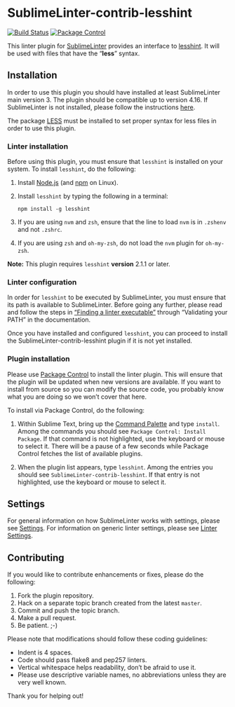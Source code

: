 SublimeLinter-contrib-lesshint
================================

[![Build Status](https://travis-ci.com/jasjuang/SublimeLinter-contrib-lesshint.svg?branch=master)](https://travis-ci.com/jasjuang/SublimeLinter-contrib-lesshint)
[![Package Control](https://packagecontrol.herokuapp.com/downloads/SublimeLinter-contrib-lesshint.svg?style=flat-square)](https://packagecontrol.io/packages/SublimeLinter-contrib-lesshint)

This linter plugin for [SublimeLinter][docs] provides an interface to [lesshint](__linter_homepage__). It will be used with files that have the “__less__” syntax.

## Installation
In order to use this plugin you should have installed at least SublimeLinter main version 3. The plugin should be compatible up to version 4.16. If SublimeLinter is not installed, please follow the instructions [here][installation].

The package [LESS](https://packagecontrol.io/packages/LESS) must be installed to set proper syntax for less files in order to use this plugin.

### Linter installation
Before using this plugin, you must ensure that `lesshint` is installed on your system. To install `lesshint`, do the following:

1. Install [Node.js](http://nodejs.org) (and [npm](https://github.com/joyent/node/wiki/Installing-Node.js-via-package-manager) on Linux).

1. Install `lesshint` by typing the following in a terminal:
   ```
   npm install -g lesshint
   ```

1. If you are using `nvm` and `zsh`, ensure that the line to load `nvm` is in `.zshenv` and not `.zshrc`.

1. If you are using `zsh` and `oh-my-zsh`, do not load the `nvm` plugin for `oh-my-zsh`.


**Note:** This plugin requires `lesshint` __version__ 2.1.1 or later.

### Linter configuration
In order for `lesshint` to be executed by SublimeLinter, you must ensure that its path is available to SublimeLinter. Before going any further, please read and follow the steps in [“Finding a linter executable”](http://sublimelinter.readthedocs.org/en/latest/troubleshooting.html#finding-a-linter-executable) through “Validating your PATH” in the documentation.

Once you have installed and configured `lesshint`, you can proceed to install the SublimeLinter-contrib-lesshint plugin if it is not yet installed.

### Plugin installation
Please use [Package Control][pc] to install the linter plugin. This will ensure that the plugin will be updated when new versions are available. If you want to install from source so you can modify the source code, you probably know what you are doing so we won’t cover that here.

To install via Package Control, do the following:

1. Within Sublime Text, bring up the [Command Palette][cmd] and type `install`. Among the commands you should see `Package Control: Install Package`. If that command is not highlighted, use the keyboard or mouse to select it. There will be a pause of a few seconds while Package Control fetches the list of available plugins.

1. When the plugin list appears, type `lesshint`. Among the entries you should see `SublimeLinter-contrib-lesshint`. If that entry is not highlighted, use the keyboard or mouse to select it.

## Settings
For general information on how SublimeLinter works with settings, please see [Settings][settings]. For information on generic linter settings, please see [Linter Settings][linter-settings].

## Contributing
If you would like to contribute enhancements or fixes, please do the following:

1. Fork the plugin repository.
1. Hack on a separate topic branch created from the latest `master`.
1. Commit and push the topic branch.
1. Make a pull request.
1. Be patient.  ;-)

Please note that modifications should follow these coding guidelines:

- Indent is 4 spaces.
- Code should pass flake8 and pep257 linters.
- Vertical whitespace helps readability, don’t be afraid to use it.
- Please use descriptive variable names, no abbreviations unless they are very well known.

Thank you for helping out!

[docs]: http://sublimelinter.readthedocs.org
[installation]: http://sublimelinter.readthedocs.org/en/latest/installation.html
[locating-executables]: http://sublimelinter.readthedocs.org/en/latest/usage.html#how-linter-executables-are-located
[pc]: https://sublime.wbond.net/installation
[cmd]: http://docs.sublimetext.info/en/sublime-text-3/extensibility/command_palette.html
[settings]: http://sublimelinter.readthedocs.org/en/latest/settings.html
[linter-settings]: http://sublimelinter.readthedocs.org/en/latest/linter_settings.html
[inline-settings]: http://sublimelinter.readthedocs.org/en/latest/settings.html#inline-settings
